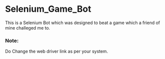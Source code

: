 # Selenium_Game_Bot
This is a Selenium Bot which was designed to beat a game which a friend of mine challeged me to.
### Note:
Do Change the web driver link as per your system.
